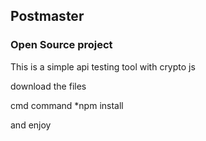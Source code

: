 ## Postmaster

### Open Source project 
This is a simple api testing tool with crypto js

download the files

cmd command
*npm install

and enjoy
